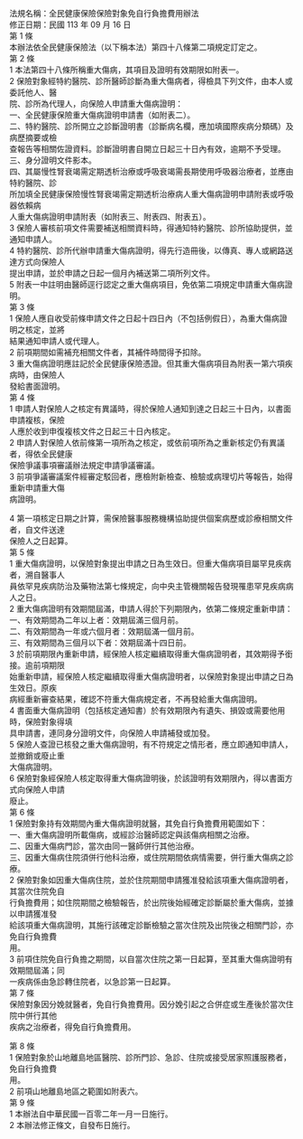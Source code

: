 法規名稱：全民健康保險保險對象免自行負擔費用辦法  
修正日期：民國 113 年 09 月 16 日  
第 1 條  
本辦法依全民健康保險法（以下稱本法）第四十八條第二項規定訂定之。  
第 2 條  
1 本法第四十八條所稱重大傷病，其項目及證明有效期限如附表一。  
2 保險對象經特約醫院、診所醫師診斷為重大傷病者，得檢具下列文件，由本人或委託他人、醫  
院、診所為代理人，向保險人申請重大傷病證明：  
一、全民健康保險重大傷病證明申請書（如附表二）。  
二、特約醫院、診所開立之診斷證明書（診斷病名欄，應加填國際疾病分類碼）及病歷摘要或檢  
查報告等相關佐證資料。診斷證明書自開立日起三十日內有效，逾期不予受理。  
三、身分證明文件影本。  
四、其屬慢性腎衰竭需定期透析治療或呼吸衰竭需長期使用呼吸器治療者，並應由特約醫院、診  
所加填全民健康保險慢性腎衰竭需定期透析治療病人重大傷病證明申請附表或呼吸器依賴病  
人重大傷病證明申請附表（如附表三、附表四、附表五）。  
3 保險人審核前項文件需要補送相關資料時，得通知特約醫院、診所協助提供，並通知申請人。  
4 特約醫院、診所代辦申請重大傷病證明，得先行造冊後，以傳真、專人或網路送達方式向保險人  
提出申請，並於申請之日起一個月內補送第二項所列文件。  
5 附表一中註明由醫師逕行認定之重大傷病項目，免依第二項規定申請重大傷病證明。  
第 3 條  
1 保險人應自收受前條申請文件之日起十四日內（不包括例假日），為重大傷病證明之核定，並將  
結果通知申請人或代理人。  
2 前項期間如需補充相關文件者，其補件時間得予扣除。  
3 重大傷病證明應註記於全民健康保險憑證。但其重大傷病項目為附表一第六項疾病時，由保險人  
發給書面證明。  
第 4 條  
1 申請人對保險人之核定有異議時，得於保險人通知到達之日起三十日內，以書面申請複核，保險  
人應於收到申復複核文件之日起三十日內核定。  
2 申請人對保險人依前條第一項所為之核定，或依前項所為之重新核定仍有異議者，得依全民健康  
保險爭議事項審議辦法規定申請爭議審議。  
3 前項爭議審議案件經審定駁回者，應檢附新檢查、檢驗或病理切片等報告，始得重新申請重大傷  
病證明。  


4 第一項核定日期之計算，需保險醫事服務機構協助提供個案病歷或診療相關文件者，自文件送達  
保險人之日起算。  
第 5 條  
1 重大傷病證明，以保險對象提出申請之日為生效日。但重大傷病項目屬罕見疾病者，溯自醫事人  
員依罕見疾病防治及藥物法第七條規定，向中央主管機關報告發現罹患罕見疾病病人之日。  
2 重大傷病證明有效期間屆滿，申請人得於下列期限內，依第二條規定重新申請：  
一、有效期間為二年以上者：效期屆滿三個月前。  
二、有效期間為一年或六個月者：效期屆滿一個月前。  
三、有效期間為三個月以下者：效期屆滿十四日前。  
3 於前項期限內重新申請，經保險人核定繼續取得重大傷病證明者，其效期得予銜接。逾前項期限  
始重新申請，經保險人核定繼續取得重大傷病證明者，以保險對象提出申請之日為生效日。原疾  
病經重新審查結果，確認不符重大傷病規定者，不再發給重大傷病證明。  
4 書面重大傷病證明（包括核定通知書）於有效期限內有遺失、損毀或需要他用時，保險對象得填  
具申請書，連同身分證明文件，向保險人申請補發或加發。  
5 保險人查證已核發之重大傷病證明，有不符規定之情形者，應立即通知申請人，並撤銷或廢止重  
大傷病證明。  
6 保險對象經保險人核定取得重大傷病證明後，於該證明有效期限內，得以書面方式向保險人申請  
廢止。  
第 6 條  
1 保險對象持有效期間內重大傷病證明就醫，其免自行負擔費用範圍如下：  
一、重大傷病證明所載傷病，或經診治醫師認定與該傷病相關之治療。  
二、因重大傷病門診，當次由同一醫師併行其他治療。  
三、因重大傷病住院須併行他科治療，或住院期間依病情需要，併行重大傷病之診療。  
2 保險對象如因重大傷病住院，並於住院期間申請獲准發給該項重大傷病證明者，其當次住院免自  
行負擔費用；如住院期間之檢驗報告，於出院後始經確定診斷屬於重大傷病，並據以申請獲准發  
給該項重大傷病證明，其施行該確定診斷檢驗之當次住院及出院後之相關門診，亦免自行負擔費  
用。  
3 前項住院免自行負擔之期間，以自當次住院之第一日起算，至其重大傷病證明有效期間屆滿；同  
一疾病係由急診轉住院者，以急診第一日起算。  
第 7 條  
保險對象因分娩就醫者，免自行負擔費用。因分娩引起之合併症或生產後於當次住院中併行其他  
疾病之治療者，得免自行負擔費用。  


第 8 條  
1 保險對象於山地離島地區醫院、診所門診、急診、住院或接受居家照護服務者，免自行負擔費  
用。  
2 前項山地離島地區之範圍如附表六。  
第 9 條  
1 本辦法自中華民國一百零二年一月一日施行。  
2 本辦法修正條文，自發布日施行。  


